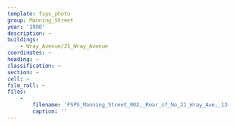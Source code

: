 ```yaml
---
template: fsps_photo
group: Manning_Street
year: '1980'
description: ~
buildings:
    - Wray_Avenue/21_Wray_Avenue
coordinates: ~
heading: ~
classification: ~
section: ~
cell: ~
film_roll: ~
files:
    -
        filename: 'FSPS_Manning_Street_002,_Rear_of_No_21_Wray_Ave,_13-C-7,_1980.png'
        caption: ''
---
```

